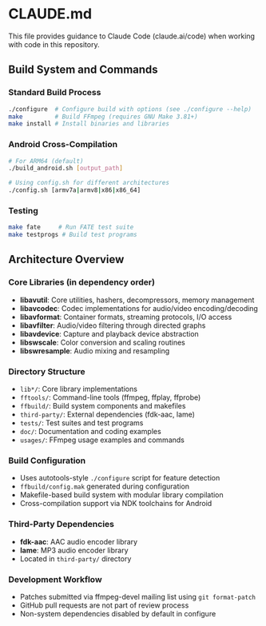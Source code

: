 # CLAUDE.md

This file provides guidance to Claude Code (claude.ai/code) when working with code in this repository.

## Build System and Commands

### Standard Build Process
```sh
./configure  # Configure build with options (see ./configure --help)
make         # Build FFmpeg (requires GNU Make 3.81+)
make install # Install binaries and libraries
```

### Android Cross-Compilation
```sh
# For ARM64 (default)
./build_android.sh [output_path]

# Using config.sh for different architectures
./config.sh [armv7a|armv8|x86|x86_64]
```

### Testing
```sh
make fate     # Run FATE test suite
make testprogs # Build test programs
```

## Architecture Overview

### Core Libraries (in dependency order)
- **libavutil**: Core utilities, hashers, decompressors, memory management
- **libavcodec**: Codec implementations for audio/video encoding/decoding
- **libavformat**: Container formats, streaming protocols, I/O access
- **libavfilter**: Audio/video filtering through directed graphs
- **libavdevice**: Capture and playback device abstraction
- **libswscale**: Color conversion and scaling routines
- **libswresample**: Audio mixing and resampling

### Directory Structure
- `lib*/`: Core library implementations
- `fftools/`: Command-line tools (ffmpeg, ffplay, ffprobe)
- `ffbuild/`: Build system components and makefiles
- `third-party/`: External dependencies (fdk-aac, lame)
- `tests/`: Test suites and test programs
- `doc/`: Documentation and coding examples
- `usages/`: FFmpeg usage examples and commands

### Build Configuration
- Uses autotools-style `./configure` script for feature detection
- `ffbuild/config.mak` generated during configuration
- Makefile-based build system with modular library compilation
- Cross-compilation support via NDK toolchains for Android

### Third-Party Dependencies
- **fdk-aac**: AAC audio encoder library
- **lame**: MP3 audio encoder library
- Located in `third-party/` directory

### Development Workflow
- Patches submitted via ffmpeg-devel mailing list using `git format-patch`
- GitHub pull requests are not part of review process
- Non-system dependencies disabled by default in configure